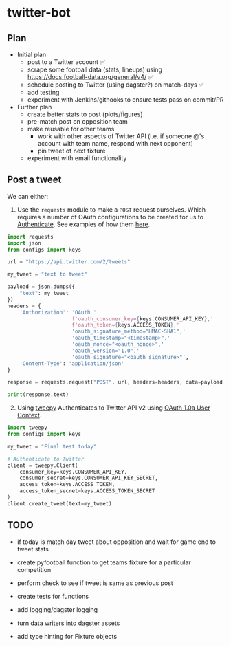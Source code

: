 # twitter-bot

## Plan
- Initial plan
  - post to a Twitter account :white_check_mark:
  - scrape some football data (stats, lineups) using https://docs.football-data.org/general/v4/ :white_check_mark:
  - schedule posting to Twitter (using dagster?) on match-days :white_check_mark:
  - add testing
  - experiment with Jenkins/githooks to ensure tests pass on commit/PR
- Further plan
  - create better stats to post (plots/figures)
  - pre-match post on opposition team
  - make reusable for other teams
    - work with other aspects of Twitter API (i.e. if someone @'s account with team name, respond with next opponent)
    - pin tweet of next fixture
  - experiment with email functionality


## Post a tweet

We can either:
1. Use the `requests` module to make a `POST` request ourselves.
Which requires a number of OAuth configurations to be created for us to [Authenticate](https://developer.twitter.com/en/docs/authentication/oauth-1-0a/authorizing-a-request).
See examples of how them [here](https://github.com/anein/twitter-signature-python/blob/master/test/test-generate.py).
```python
import requests
import json
from configs import keys

url = "https://api.twitter.com/2/tweets"

my_tweet = "text to tweet"

payload = json.dumps({
    "text": my_tweet
})
headers = {
    'Authorization': 'OAuth '
                     f'oauth_consumer_key={keys.CONSUMER_API_KEY},'
                     f'oauth_token={keys.ACCESS_TOKEN},'
                     'oauth_signature_method="HMAC-SHA1",'
                     'oauth_timestamp="<timestamp>",'
                     'oauth_nonce="<oauth_nonce>",'
                     'oauth_version="1.0",'
                     'oauth_signature="<oauth_signature>"',
    'Content-Type': 'application/json'
}

response = requests.request("POST", url, headers=headers, data=payload)

print(response.text)
```
2. Using [tweepy](https://docs.tweepy.org/en/stable/index.html)
Authenticates to Twitter API v2 using [OAuth 1.0a User Context](https://docs.tweepy.org/en/stable/authentication.html#id3).
```python
import tweepy
from configs import keys

my_tweet = "Final test today"

# Authenticate to Twitter
client = tweepy.Client(
    consumer_key=keys.CONSUMER_API_KEY,
    consumer_secret=keys.CONSUMER_API_KEY_SECRET,
    access_token=keys.ACCESS_TOKEN,
    access_token_secret=keys.ACCESS_TOKEN_SECRET
)
client.create_tweet(text=my_tweet)
```


## TODO
- if today is match day tweet about opposition and wait for game end to tweet stats
- create pyfootball function to get teams fixture for a particular competition
- perform check to see if tweet is same as previous post
- create tests for functions
- add logging/dagster logging

- turn data writers into dagster assets
- add type hinting for Fixture objects
